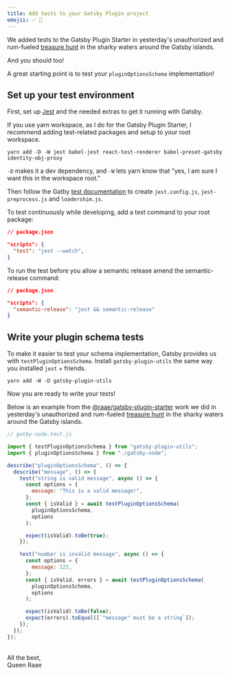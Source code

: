 ```yaml
---
title: Add tests to your Gatsby Plugin project
emojii: ✅ 🧪
---
```


We added tests to the Gatsby Plugin Starter in yesterday's unauthorized and rum-fueled [treasure hunt](https://youtu.be/sj3YuX_TpVk) in the sharky waters around the Gatsby islands.

And you should too!

A great starting point is to test your `pluginOptionsSchema` implementation!

## Set up your test environment

First, set up [Jest](https://jestjs.io/) and the needed extras to get it running with Gatsby.

If you use yarn workspace, as I do for the Gatsby Plugin Starter, I recommend adding test-related packages and setup to your root workspace.

`yarn add -D -W jest babel-jest react-test-renderer babel-preset-gatsby identity-obj-proxy`

`-D` makes it a dev dependency, and `-W` lets yarn know that "yes, I am sure I want this in the workspace root."

Then follow the Gatby [test documentation](https://www.gatsbyjs.com/docs/how-to/testing/unit-testing/) to create `jest.config.js`, `jest-preprocess.js` and `loadershim.js`.

To test continuously while developing, add a test command to your root package:

```json
// package.json

"scripts": {
  "test": "jest --watch",
}
```

To run the test before you allow a semantic release amend the semantic-release command:

```json
// package.json

"scripts": {
  "semantic-release": "jest && semantic-release"
}
```

## Write your plugin schema tests

To make it easier to test your schema implementation, Gatsby provides us with `testPluginOptionsSchema`. Install `gatsby-plugin-utils` the same way you installed `jest` + friends.

`yarn add -W -D gatsby-plugin-utils`

Now you are ready to write your tests!

Below is an example from the [@raae/gatsby-plugin-starter](https://github.com/queen-raae/gatsby-plugin-starter/pull/29) work we did in yesterday's unauthorized and rum-fueled [treasure hunt](https://youtu.be/sj3YuX_TpVk) in the sharky waters around the Gatsby islands.

```js
// gatby-node.test.js

import { testPluginOptionsSchema } from "gatsby-plugin-utils";
import { pluginOptionsSchema } from "./gatsby-node";

describe("pluginOptionsSchema", () => {
  describe("message", () => {
    test("string is valid message", async () => {
      const options = {
        message: "This is a valid message!",
      };
      const { isValid } = await testPluginOptionsSchema(
        pluginOptionsSchema,
        options
      );

      expect(isValid).toBe(true);
    });

    test("number is invalid message", async () => {
      const options = {
        message: 123,
      };
      const { isValid, errors } = await testPluginOptionsSchema(
        pluginOptionsSchema,
        options
      );

      expect(isValid).toBe(false);
      expect(errors).toEqual([`"message" must be a string`]);
    });
  });
});
```

&nbsp;  
All the best,  
Queen Raae
